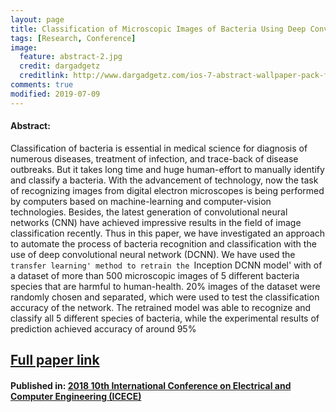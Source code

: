 ```yaml
---
layout: page
title: Classification of Microscopic Images of Bacteria Using Deep Convolutional Neural Network(IEEE)
tags: [Research, Conference]
image:
  feature: abstract-2.jpg
  credit: dargadgetz
  creditlink: http://www.dargadgetz.com/ios-7-abstract-wallpaper-pack-for-iphone-5-and-ipod-touch-retina/
comments: true
modified: 2019-07-09
---
```


#### Abstract:
Classification of bacteria is essential in medical science for diagnosis of numerous diseases, treatment of infection, and trace-back of disease outbreaks. But it takes long time and huge human-effort to manually identify and classify a bacteria. With the advancement of technology, now the task of recognizing images from digital electron microscopes is being performed by computers based on machine-learning and computer-vision technologies. Besides, the latest generation of convolutional neural networks (CNN) have achieved impressive results in the field of image classification recently. Thus in this paper, we have investigated an approach to automate the process of bacteria recognition and classification with the use of deep convolutional neural network (DCNN). We have used the `transfer learning' method to retrain the `Inception DCNN model' with of a dataset of more than 500 microscopic images of 5 different bacteria species that are harmful to human-health. 20% images of the dataset were randomly chosen and separated, which were used to test the classification accuracy of the network. The retrained model was able to recognize and classify all 5 different species of bacteria, while the experimental results of prediction achieved accuracy of around 95%


## [Full paper link](https://ieeexplore.ieee.org/document/8636750?fbclid=IwAR2A6Kd2xZ_QSNDzp4l0LZyv-S9N9guRDwudiVaDsjuzY2E7htpIeDoVxxQ)

#### Published in:    [2018 10th International Conference on Electrical and Computer Engineering (ICECE)](https://ieeexplore.ieee.org/xpl/conhome/8622655/proceeding)
